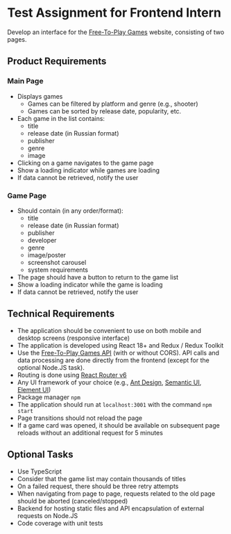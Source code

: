 # Test Assignment for Frontend Intern

Develop an interface for the [Free-To-Play Games](https://www.freetogame.com/) website, consisting of two pages.

## Product Requirements
### Main Page
- Displays games
    - Games can be filtered by platform and genre (e.g., shooter)
    - Games can be sorted by release date, popularity, etc.
- Each game in the list contains:
    - title
    - release date (in Russian format)
    - publisher
    - genre
    - image
- Clicking on a game navigates to the game page
- Show a loading indicator while games are loading
- If data cannot be retrieved, notify the user
### Game Page
- Should contain (in any order/format):
    - title
    - release date (in Russian format)
    - publisher
    - developer
    - genre
    - image/poster
    - screenshot carousel
    - system requirements
- The page should have a button to return to the game list
- Show a loading indicator while the game is loading
- If data cannot be retrieved, notify the user

## Technical Requirements

- The application should be convenient to use on both mobile and desktop screens (responsive interface)
- The application is developed using React 18+ and Redux / Redux Toolkit
- Use the [Free-To-Play Games API](https://www.freetogame.com/api-doc) (with or without CORS). API calls and data processing are done directly from the frontend (except for the optional Node.JS task).
- Routing is done using [React Router v6](https://reactrouter.com/en/main)
- Any UI framework of your choice (e.g., [Ant Design](https://ant.design/), [Semantic UI](https://react.semantic-ui.com/), [Element UI](http://elemental-ui.com/))
- Package manager `npm`
- The application should run at `localhost:3001` with the command `npm start`
- Page transitions should not reload the page
- If a game card was opened, it should be available on subsequent page reloads without an additional request for 5 minutes

## Optional Tasks
- Use TypeScript
- Consider that the game list may contain thousands of titles
- On a failed request, there should be three retry attempts
- When navigating from page to page, requests related to the old page should be aborted (canceled/stopped)
- Backend for hosting static files and API encapsulation of external requests on Node.JS
- Code coverage with unit tests